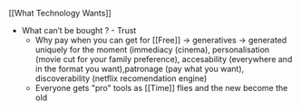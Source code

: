 [[What Technology Wants]]
- What can’t be bought ? 
		- Trust 
	- Why pay when you can get for [[Free]] -> generatives -> generated uniquely for the moment (immediacy (cinema), personalisation (movie cut for your family preference), accesability (everywhere and in the format you want),patronage (pay what you want), discoverability (netflix recomendation engine)
	- Everyone gets "pro" tools as [[Time]] flies and the new become the old